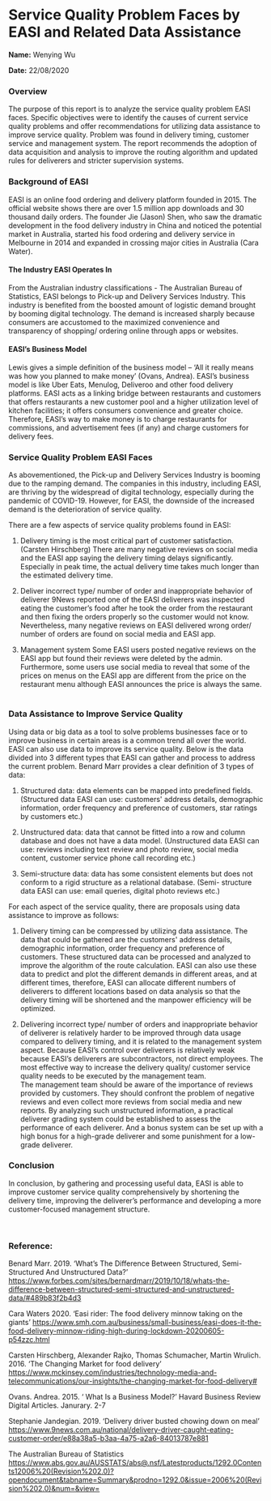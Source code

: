 
# Service Quality Problem Faces by EASI and Related Data Assistance

**Name:** Wenying Wu

**Date:** 22/08/2020
 
### Overview

The purpose of this report is to analyze the service quality problem EASI faces. Specific objectives were to identify the causes of current service quality problems and offer recommendations for utilizing data assistance to improve service quality.
Problem was found in delivery timing, customer service and management system. The report recommends the adoption of data acquisition and analysis to improve the routing algorithm and updated rules for deliverers and stricter supervision systems. 
 
### Background of EASI
EASI is an online food ordering and delivery platform founded in 2015. The official website shows there are over 1.5 million app downloads and 30 thousand daily orders. The founder Jie (Jason) Shen, who saw the dramatic development in the food delivery industry in China and noticed the potential market in Australia, started his food ordering and delivery service in Melbourne in 2014 and expanded in crossing major cities in Australia (Cara Water).

#### The Industry EASI Operates In
From the Australian industry classifications - The Australian Bureau of Statistics, EASI belongs to Pick-up and Delivery Services Industry. This industry is benefited from the boosted amount of logistic demand brought by booming digital technology. The demand is increased sharply because consumers are accustomed to the maximized convenience and transparency of shopping/ ordering online through apps or websites.

#### EASI’s Business Model 

Lewis gives a simple definition of the business model – ‘All it really means was how you planned to make money’ (Ovans, Andrea). EASI’s business model is like Uber Eats, Menulog, Deliveroo and other food delivery platforms. EASI acts as a linking bridge between restaurants and customers that offers restaurants a new customer pool and a higher utilization level of kitchen facilities; it offers consumers convenience and greater choice. Therefore, EASI’s way to make money is to charge restaurants for commissions, and advertisement fees (if any) and charge customers for delivery fees.
 
### Service Quality Problem EASI Faces
As abovementioned, the Pick-up and Delivery Services Industry is booming due to the ramping demand. The companies in this industry, including EASI, are thriving by the widespread of digital technology, especially during the pandemic of COVID-19. However, for EASI, the downside of the increased demand is the deterioration of service quality. 

There are a few aspects of service quality problems found in EASI: 
1.	Delivery timing is the most critical part of customer satisfaction. (Carsten Hirschberg)
There are many negative reviews on social media and the EASI app saying the delivery timing delays significantly. Especially in peak time, the actual delivery time takes much longer than the estimated delivery time.

2.	Deliver incorrect type/ number of order and inappropriate behavior of deliverer
9News reported one of the EASI deliverers was inspected eating the customer’s food after he took the order from the restaurant and then fixing the orders properly so the customer would not know. Nevertheless, many negative reviews on EASI delivered wrong order/ number of orders are found on social media and EASI app.

3.	Management system
Some EASI users posted negative reviews on the EASI app but found their reviews were deleted by the admin. Furthermore, some users use social media to reveal that some of the prices on menus on the EASI app are different from the price on the restaurant menu although EASI announces the price is always the same.
 
### Data Assistance to Improve Service Quality 
Using data or big data as a tool to solve problems businesses face or to improve business in certain areas is a common trend all over the world. EASI can also use data to improve its service quality. Below is the data divided into 3 different types that EASI can gather and process to address the current problem.
Benard Marr provides a clear definition of 3 types of data:
1.	Structured data: data elements can be mapped into predefined fields. 
(Structured data EASI can use: customers' address details, demographic information, order frequency and preference of customers, star ratings by customers etc.)

2.	Unstructured data: data that cannot be fitted into a row and column database and does not have a data model.
(Unstructured data EASI can use: reviews including text review and photo review, social media content, customer service phone call recording etc.)

3.	Semi-structure data: data has some consistent elements but does not conform to a rigid structure as a relational database.
(Semi- structure data EASI can use: email queries, digital photo reviews etc.)

For each aspect of the service quality, there are proposals using data assistance to improve as follows:

1.	Delivery timing can be compressed by utilizing data assistance. The data that could be gathered are the customers' address details, demographic information, order frequency and preference of customers. 
These structured data can be processed and analyzed to improve the algorithm of the route calculation. EASI can also use these data to predict and plot the different demands in different areas, and at different times, therefore, EASI can allocate different numbers of deliverers to different locations based on data analysis so that the delivery timing will be shortened and the manpower efficiency will be optimized.

2.	Delivering incorrect type/ number of orders and inappropriate behavior of deliverer is relatively harder to be improved through data usage compared to delivery timing, and it is related to the management system aspect. Because EASI’s control over deliverers is relatively weak because EASI’s deliverers are subcontractors, not direct employees. The most effective way to increase the delivery quality/ customer service quality needs to be executed by the management team.   
The management team should be aware of the importance of reviews provided by customers. They should confront the problem of negative reviews and even collect more reviews from social media and new reports. By analyzing such unstructured information, a practical deliverer grading system could be established to assess the performance of each deliverer. And a bonus system can be set up with a high bonus for a high-grade deliverer and some punishment for a low-grade deliverer. 

### Conclusion
In conclusion, by gathering and processing useful data, EASI is able to improve customer service quality comprehensively by shortening the delivery time, improving the deliverer’s performance and developing a more customer-focused management structure. 

 
### Reference:
Benard Marr. 2019. ‘What’s The Difference Between Structured, Semi-Structured And Unstructured Data?’ https://www.forbes.com/sites/bernardmarr/2019/10/18/whats-the-difference-between-structured-semi-structured-and-unstructured-data/#489b83f2b4d3

Cara Waters 2020. ‘Easi rider: The food delivery minnow taking on the giants’ https://www.smh.com.au/business/small-business/easi-does-it-the-food-delivery-minnow-riding-high-during-lockdown-20200605-p54zzc.html

Carsten Hirschberg, Alexander Rajko, Thomas Schumacher, Martin Wrulich. 2016. ‘The Changing Market for food delivery’ https://www.mckinsey.com/industries/technology-media-and-telecommunications/our-insights/the-changing-market-for-food-delivery# 

Ovans. Andrea. 2015. ‘ What Is a Business Model?’ Havard Business Review Digital Articles. Janurary. 2-7

Stephanie Jandegian. 2019. ‘Delivery driver busted chowing down on meal’ https://www.9news.com.au/national/delivery-driver-caught-eating-customer-order/e88a38a5-b3aa-4a75-a2a6-84013787e881 

The Australian Bureau of Statistics https://www.abs.gov.au/AUSSTATS/abs@.nsf/Latestproducts/1292.0Contents12006%20(Revision%202.0)?opendocument&tabname=Summary&prodno=1292.0&issue=2006%20(Revision%202.0)&num=&view= 




